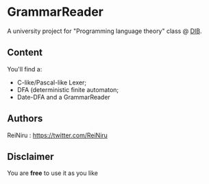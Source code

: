 GrammarReader
=============
A university project for "Programming language theory" class @ [DIB](http://www.uniba.it/ricerca/dipartimenti/informatica).

## Content
You'll find a:
* C-like/Pascal-like Lexer;
* DFA (deterministic finite automaton;
* Date-DFA and a GrammarReader


## Authors
ReiNiru : https://twitter.com/ReiNiru

## Disclaimer
You are **free** to use it as you like

